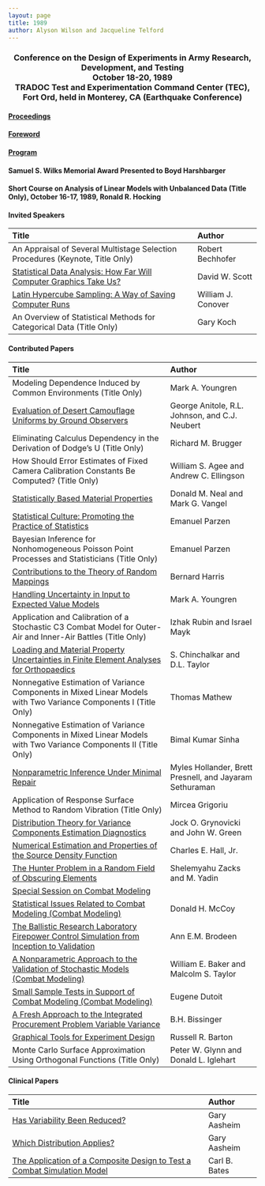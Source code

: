 ```yaml
---
layout: page
title: 1989
author: Alyson Wilson and Jacqueline Telford
---
```

<div align="center"><h3>Conference on the Design of Experiments in Army Research, Development, and Testing<br>
October 18-20, 1989<br>
TRADOC Test and Experimentation Command Center (TEC), Fort Ord, held in Monterey, CA (Earthquake Conference)</h3></div>


#### [Proceedings](https://alysongwilson.github.io/ACAS/DOE4/DOE35.pdf#page=8)

#### [Foreword](https://alysongwilson.github.io/ACAS/DOE4/DOE35.pdf#page=12)

#### [Program](https://alysongwilson.github.io/ACAS/DOE4/DOE35.pdf#page=16)

#### Samuel S. Wilks Memorial Award Presented to Boyd Harshbarger

#### Short Course on Analysis of Linear Models with Unbalanced Data (Title Only), October 16-17, 1989, Ronald R. Hocking


#### Invited Speakers

| Title | Author |
| :--- | :--- |
| An Appraisal of Several Multistage Selection Procedures (Keynote, Title Only) | Robert Bechhofer |
| [Statistical Data Analysis: How Far Will Computer Graphics Take Us?](https://alysongwilson.github.io/ACAS/DOE4/DOE35.pdf#page=22) | David W. Scott |
| [Latin Hypercube Sampling: A Way of Saving Computer Runs](https://alysongwilson.github.io/ACAS/DOE4/DOE35.pdf#page=302) | William J. Conover |
| An Overview of Statistical Methods for Categorical Data (Title Only) | Gary Koch |


#### Contributed Papers

| Title | Author |
| :--- | :--- |
| Modeling Dependence Induced by Common Environments (Title Only) | Mark A. Youngren |
| [Evaluation of Desert Camouflage Uniforms by Ground Observers](https://alysongwilson.github.io/ACAS/DOE4/DOE35.pdf#page=28) | George Anitole, R.L. Johnson, and C.J. Neubert |
| Eliminating Calculus Dependency in the Derivation of Dodge’s U (Title Only) | Richard M. Brugger |
| How Should Error Estimates of Fixed Camera Calibration Constants Be Computed? (Title Only) | William S. Agee and Andrew C. Ellingson |
| [Statistically Based Material Properties](https://alysongwilson.github.io/ACAS/DOE4/DOE35.pdf#page=40) | Donald M. Neal and Mark G. Vangel |
| [Statistical Culture: Promoting the Practice of Statistics](https://alysongwilson.github.io/ACAS/DOE4/DOE35.pdf#page=62) | Emanuel Parzen |
| Bayesian Inference for Nonhomogeneous Poisson Point Processes and Statisticians (Title Only) | Emanuel Parzen |
| [Contributions to the Theory of Random Mappings](https://alysongwilson.github.io/ACAS/DOE4/DOE35.pdf#page=78) | Bernard Harris |
| [Handling Uncertainty in Input to Expected Value Models](https://alysongwilson.github.io/ACAS/DOE4/DOE35.pdf#page=94) | Mark A. Youngren |
| Application and Calibration of a Stochastic C3 Combat Model for Outer-Air and Inner-Air Battles (Title Only) | Izhak Rubin and Israel Mayk |
| [Loading and Material Property Uncertainties in Finite Element Analyses for Orthopaedics](https://alysongwilson.github.io/ACAS/DOE4/DOE35.pdf#page=112) | S. Chinchalkar and D.L. Taylor |
| Nonnegative Estimation of Variance Components in Mixed Linear Models with Two Variance Components I (Title Only) | Thomas Mathew |
| Nonnegative Estimation of Variance Components in Mixed Linear Models with Two Variance Components II (Title Only) | Bimal Kumar Sinha |
| [Nonparametric Inference Under Minimal Repair](https://alysongwilson.github.io/ACAS/DOE4/DOE35.pdf#page=124) | Myles Hollander, Brett Presnell, and Jayaram Sethuraman |
| Application of Response Surface Method to Random Vibration (Title Only) | Mircea Grigoriu |
| [Distribution Theory for Variance Components Estimation Diagnostics](https://alysongwilson.github.io/ACAS/DOE4/DOE35.pdf#page=148) | Jock O. Grynovicki and John W. Green |
| [Numerical Estimation and Properties of the Source Density Function](https://alysongwilson.github.io/ACAS/DOE4/DOE35.pdf#page=190) | Charles E. Hall, Jr. |
| [The Hunter Problem in a Random Field of Obscuring Elements](https://alysongwilson.github.io/ACAS/DOE4/DOE35.pdf#page=198) | Shelemyahu Zacks and M. Yadin |
| [Special Session on Combat Modeling](https://alysongwilson.github.io/ACAS/DOE4/DOE35.pdf#page=208) |  |
| [Statistical Issues Related to Combat Modeling (Combat Modeling)](https://alysongwilson.github.io/ACAS/DOE4/DOE35.pdf#page=209) | Donald H. McCoy |
| [The Ballistic Research Laboratory Firepower Control Simulation from Inception to Validation](https://alysongwilson.github.io/ACAS/DOE4/DOE35.pdf#page=244) | Ann E.M. Brodeen |
| [A Nonparametric Approach to the Validation of Stochastic Models (Combat Modeling)](https://alysongwilson.github.io/ACAS/DOE4/DOE35.pdf#page=254) | William E. Baker and Malcolm S. Taylor |
| [Small Sample Tests in Support of Combat Modeling (Combat Modeling)](https://alysongwilson.github.io/ACAS/DOE4/DOE35.pdf#page=274) | Eugene Dutoit |
| [A Fresh Approach to the Integrated Procurement Problem Variable Variance](https://alysongwilson.github.io/ACAS/DOE4/DOE35.pdf#page=276) | B.H. Bissinger |
| [Graphical Tools for Experiment Design](https://alysongwilson.github.io/ACAS/DOE4/DOE35.pdf#page=310) | Russell R. Barton |
| Monte Carlo Surface Approximation Using Orthogonal Functions (Title Only) | Peter W. Glynn and Donald L. Iglehart |


#### Clinical Papers

| Title | Author |
| :--- | :--- |
| [Has Variability Been Reduced?](https://alysongwilson.github.io/ACAS/DOE4/DOE35.pdf#page=34) | Gary Aasheim |
| [Which Distribution Applies?](https://alysongwilson.github.io/ACAS/DOE4/DOE35.pdf#page=36) | Gary Aasheim |
| [The Application of a Composite Design to Test a Combat Simulation Model](https://alysongwilson.github.io/ACAS/DOE4/DOE35.pdf#page=134) | Carl B. Bates |
